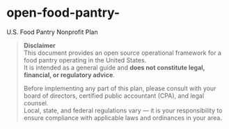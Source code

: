 # open-food-pantry-
U.S. Food Pantry Nonprofit Plan 

> **Disclaimer**  
> This document provides an open source operational framework for a food pantry operating in the United States.  
> It is intended as a general guide and **does not constitute legal, financial, or regulatory advice**.  
> 
> Before implementing any part of this plan, please consult with your board of directors, certified public accountant (CPA), and legal counsel.  
> Local, state, and federal regulations vary — it is your responsibility to ensure compliance with applicable laws and ordinances in your area.


